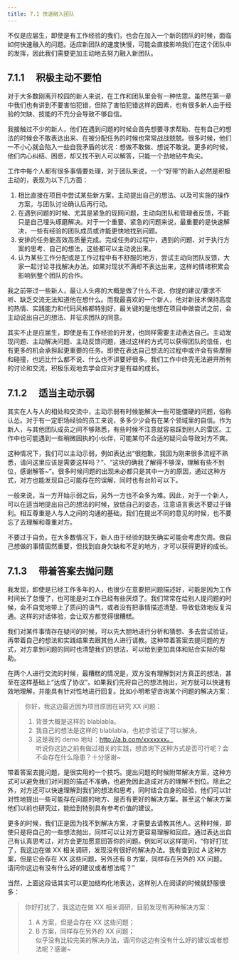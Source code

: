 ```yaml
---
title: 7.1 快速融入团队
---
```


不仅是应届生，即使是有工作经验的我们，也会在加入一个新的团队的时候，面临如何快速融入的问题。适应新团队的速度快慢，可能会直接影响我们在这个团队中的发挥，因此我们需要更加主动地去努力融入新团队。

## 7.1.1 　积极主动不要怕

对于大多数刚离开校园的新人来说，在工作和团队里会有一种怯意。虽然在第一章中我们也有讲到不要害怕犯错，但除了害怕犯错这样的因素，也有很多新人由于经验的欠缺、技能的不充分会导致不够自信。

我接触过不少的新人，他们在遇到问题的时候会首先想要寻求帮助、在有自己的想法的时候会不敢表达出来、在被分配任务的时候也常常战战兢兢。很多时候，他们一不小心就会陷入一些自我矛盾的状况：想做不敢做、想说不敢说。更多的时候，他们内心纠结、困惑，却又找不到人可以解答，只能一个劲地钻牛角尖。

工作中每个人都有很多事情要处理，对于团队来说，一个“好带”的新人必然是积极主动的，表现为以下几方面：

1. 相比直接在项目中尝试某些新方案，主动提出自己的想法、以及可实施的操作方案，与团队讨论确认后再行动。
2. 在遇到问题的时候、尤其是紧急的现网问题，主动向团队和管理者反馈，不能只是自己埋头琢磨解决。对于一个重要、紧急的问题来说，最重要的是快速解决，一些有经验的团队成员或许能更快地找到问题。
3. 安排的任务能高效高质量完成。完成任务的过程中，遇到的问题、对于执行方案的思考、自己的想法，这些都可以主动说出来。
4. 认为某些工作分配或是工作过程中有不舒服的地方，尝试主动向团队反馈，大家一起讨论寻找解决办法。如果对现状不满却不表达出来，这样的情绪积累会影响到整个团队的合作。

我之前带过一些新人，最让人头疼的大概是做了什么不说、你提的建议/要求不听、缺乏交流无法知道他在想什么。而我最喜欢的一个新人，他对新技术保持高度的热情、实践能力和代码风格都特别好，最关键的是他想在项目中做尝试之前，会主动说出自己的想法、并征求团队的同意。

其实不止是应届生，即使是有工作经验的开发，也同样需要主动表达自己。主动发现问题、主动解决问题、主动反馈问题，通过这样的方式可以获得团队的信任，也有更多的机会承担起更重要的任务。即使在表达自己想法的过程中或许会有些摩擦和碰撞，也远比什么都不说、什么也不讲要好很多。我们工作中终究无法避开所有的讨论和交流，积极乐观地去学会应对才是有益的成长。

## 7.1.2 　适当主动示弱

其实在人与人的相处和交流中，主动示弱有时候能解决一些可能僵硬的问题，俗称认怂。对于有一定职场经验的员工来说，多多少少会有在某个领域里的自信。作为新人，与其他团队成员之间不够熟悉，有些时候不注意就容易踩到别人的雷区。工作中也可能遇到一些稍微固执的小伙伴，可能某句不合适的疑问会导致对方不爽。

这种情况下，我们可以主动示弱，例如表达出“很抱歉，我因为刚来很多流程不熟悉，请问这里应该是需要这样吗？”、“这块的确我了解得不够深，理解有些不到位，感谢解答~”。很多时候问题的出现未必都只是其中一方的原因，通过这种方式，对方也能发现自己可能存在的误解，同时也有台阶可以下。

一般来说，当一方开始示弱之后，另外一方也不会多为难。因此，对于一个新人，可以在适当地提出自己的想法的时候，放低自己的姿态，注意语言表达不要过于锋利。相互尊重是人与人之间的沟通的基础，我们在提出不同的意见的时候，也不要忘了去理解和尊重对方。

不要过于自负。在大多数情况下，新人由于经验的缺失确实可能会考虑欠周。做自己想做的事情固然重要，但找到自身欠缺和不足的地方，才可以获得更好的成长。

## 7.1.3 　带着答案去抛问题

我发现，即使是已经工作多年的人，也很少在意要把问题描述好，可能是因为工作时间长了怠慢了，也可能是对工作已经有些厌烦了。我们常常在给别人提问题的时候，会不自觉地带上了质问的语气，或者没有把事情描述清楚、导致低效地反复沟通。这样的对话体验，会让双方都觉得很糟糕。

我们对某件事情存在疑问的时候，可以先大胆地进行分析和猜想、多去尝试验证，再带着自己的想法和实践结果去跟其他人进行请教。这种带着答案去提问题的方式，对方拿到问题的同时也清楚我们的想法，可以给到更加具体和贴合实际的帮助。

在两个人进行交流的时候，最糟糕的情况是，双方没有理解到对方真正的想法，甚至在这样基础上“达成了协议”。如果我们先将自己的想法抛出，对方就可以快速有效地理解，并能具有针对性地进行回复。比如小明希望咨询某个问题的解决方案：

> 你好，我这边最近因为项目原因在研究 XX 问题：
>
> 1. 背景大概是这样的 blablabla。
> 2. 我自己的想法是这样的 blablabla，也初步验证了可以解决。
> 3. 这是我的 demo 地址：http://a.b.com/xxxxxxx。  
>    听说你这边之前有做过相关的实践，想咨询下这种方式是否可行呢？会不会存在什么隐患？十分感谢~

带着答案去提问题，是很实用的一个技巧。提出问题的时候附带解决方案，这种方式可以避免我们对问题的描述不准确，也避免因此造成对方的理解不到位。除此之外，对方还可以快速理解到我们的想法和思考，同时结合自身的经验，他们可以针对性地提出一些可能存在问题的地方、是否有更好的解决方案。甚至这个解决方案他们以前也研究过，能给到特别具有参考价值的建议。

更多的时候，我们正是因为找不到解决方案，才需要去请教其他人。这种时候，即使只是将自己的一些想法抛出，同样可以让对方更容易理解和回应。通过表达出自己有认真思考过，对方会更加愿意回答你的问题。例如可以这样提问，“你好打扰了，我这边在做 XX 相关调研，发现没有很好的解决办法。我有查到过 A 这种方案，但是它会存在 XX 这些问题，另外还有 B 方案，同样存在另外的 XX 问题。请问你这边有没有什么好的建议或者想法呢？”

当然，上面这段话其实可以更加结构化地表达，这样别人在阅读的时候就舒服很多：

> 你好打扰了，我这边在做 XX 相关调研，目前发现有两种解决方案：
>
> 1. A 方案，但是会存在 XX 这些问题；
> 2. B 方案，同样存在另外的 XX 问题；  
>    似乎没有比较完美的解决办法，请问你这边有没有什么好的建议或者想法呢？感谢~
